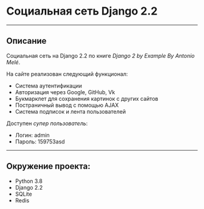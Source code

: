 # Социальная сеть Django 2.2

***

## Описание

Социальная сеть на Django 2.2 по книге _Django 2 by Example By Antonio Melé_.

На сайте реализован следующий функционал:
* Система аутентификации
* Авторизация через Google,  GitHub, Vk
* Букмарклет для сохранения картинок с других сайтов
* Постраничный вывод с помощью AJAX
* Система подписок  и лента пользователей

Доступен _супер пользователь_:
* Логин: admin
* Пароль: 159753asd

---

## Окружение проекта:
  * Python 3.8
  * Django 2.2
  * SQLite
  * Redis
